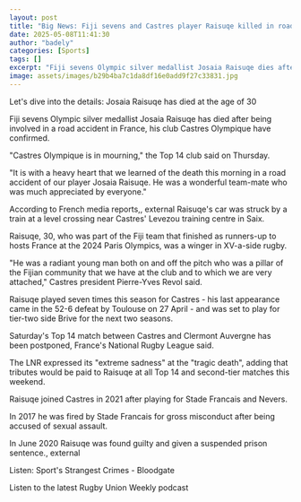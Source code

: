 ```yaml
---
layout: post
title: "Big News: Fiji sevens and Castres player Raisuqe killed in road accident"
date: 2025-05-08T11:41:30
author: "badely"
categories: [Sports]
tags: []
excerpt: "Fiji sevens Olympic silver medallist Josaia Raisuqe dies after being involved in a road accident in France, his club Castres Olympique confirm."
image: assets/images/b29b4ba7c1da8df16e0add9f27c33831.jpg
---
```


Let's dive into the details: Josaia Raisuqe has died at the age of 30

Fiji sevens Olympic silver medallist Josaia Raisuqe has died after being involved in a road accident in France, his club Castres Olympique have confirmed.

"Castres Olympique is in mourning," the Top 14 club said on Thursday.

"It is with a heavy heart that we learned of the death this morning in a road accident of our player Josaia Raisuqe. He was a wonderful team-mate who was much appreciated by everyone."

According to French media reports,, external Raisuqe's car was struck by a train at a level crossing near Castres' Levezou training centre in Saix.

Raisuqe, 30, who was part of the Fiji team that finished as runners-up to hosts France at the 2024 Paris Olympics, was a winger in XV-a-side rugby. 

"He was a radiant young man both on and off the pitch who was a pillar of the Fijian community that we have at the club and to which we are very attached," Castres president Pierre-Yves Revol said.

Raisuqe played seven times this season for Castres - his last appearance came in the 52-6 defeat by Toulouse on 27 April - and was set to play for tier-two side Brive for the next two seasons.

Saturday's Top 14 match between Castres and Clermont Auvergne has been postponed, France's National Rugby League said.

The LNR expressed its "extreme sadness" at the "tragic death", adding that tributes would be paid to Raisuqe at all Top 14 and second-tier matches this weekend.

Raisuqe joined Castres in 2021 after playing for Stade Francais and Nevers.

In 2017 he was fired by Stade Francais for gross misconduct after being accused of sexual assault.

In June 2020 Raisuqe was found guilty and given a suspended prison sentence., external

Listen: Sport's Strangest Crimes - Bloodgate

Listen to the latest Rugby Union Weekly podcast

